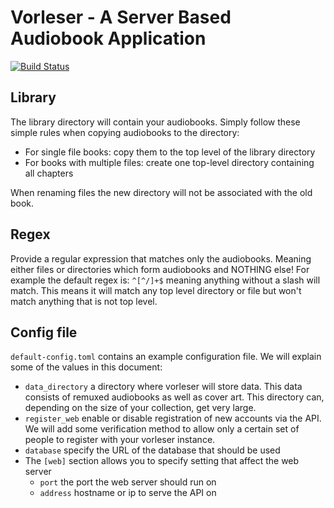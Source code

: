 # Vorleser - A Server Based Audiobook Application

[![Build Status](https://travis-ci.org/hatzel/vorleser-server.svg?branch=master)](https://travis-ci.org/hatzel/vorleser-server)
## Library
The library directory will contain your audiobooks.
Simply follow these simple rules when copying audiobooks to the directory:
* For single file books: copy them to the top level of the library directory
* For books with multiple files: create one top-level directory containing all chapters

When renaming files the new directory will not be associated with the old book.

## Regex
Provide a regular expression that matches only the audiobooks. Meaning either files or directories which form audiobooks and NOTHING else!
For example the default regex is:
`^[^/]+$` meaning anything without a slash will match.
This means it will match any top level directory or file but won't match anything that is not top level.

## Config file
`default-config.toml` contains an example configuration file.
We will explain some of the values in this document:

- `data_directory` a directory where vorleser will store data. This data consists of remuxed audiobooks as well as cover art. This directory can, depending on the size of your collection, get very large.
- `register_web` enable or disable registration of new accounts via the API. We will add some verification method to allow only a certain set of people to register with your vorleser instance.
- `database` specify the URL of the database that should be used
- The `[web]` section allows you to specify setting that affect the web server
    - `port` the port the web server should run on
    - `address` hostname or ip to serve the API on
